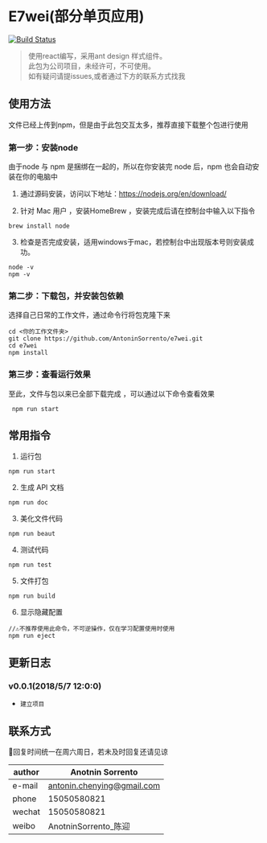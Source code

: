 # E7wei(部分单页应用)
[![Build Status](https://travis-ci.org/AntoninSorrento/e7wei.svg?branch=master)](https://travis-ci.org/AntoninSorrento/e7wei)
> 使用react编写，采用ant design 样式组件。    
> 此包为公司项目，未经许可，不可使用。    
> 如有疑问请提issues,或者通过下方的联系方式找我    

## 使用方法
文件已经上传到npm，但是由于此包交互太多，推荐直接下载整个包进行使用       

### 第一步：安装node
  由于node 与 npm 是捆绑在一起的，所以在你安装完 node 后，npm 也会自动安装在你的电脑中  
   1. 通过源码安装，访问以下地址：https://nodejs.org/en/download/
       
   2.  针对 Mac 用户 ，安装HomeBrew ，安装完成后请在控制台中输入以下指令         
       
    brew install node
       
   3.  检查是否完成安装，适用windows于mac，若控制台中出现版本号则安装成功。        
         
    node -v   
    npm -v    

###  第二步：下载包，并安装包依赖
   选择自己日常的工作文件，通过命令行将包克隆下来    
   
    cd <你的工作文件夹>       
    git clone https://github.com/AntoninSorrento/e7wei.git   
    cd e7wei   
    npm install   
  
  
###  第三步：查看运行效果
   至此，文件与包以来已全部下载完成 ，可以通过以下命令查看效果     

     npm run start     
 
## 常用指令
1.   运行包    
    
    npm run start
2.   生成 API 文档    
    
    npm run doc
   
3.   美化文件代码   
    
    npm run beaut
    
4.   测试代码   
    
    npm run test
    
5.   文件打包   

    npm run build
     
6.   显示隐藏配置            
   
    //⚠️不推荐使用此命令，不可逆操作，仅在学习配置使用时使用    
    npm run eject    

## 更新日志

### v0.0.1(2018/5/7 12:0:0)
+     建立项目


## 联系方式
🦋回复时间统一在周六周日，若未及时回复还请见谅

| author | Anotnin Sorrento|
| ------|------ |
| e-mail | antonin.chenying@gmail.com |
| phone | 15050580821 |
| wechat| 15050580821 |
| weibo| AnotninSorrento_陈迎 |

